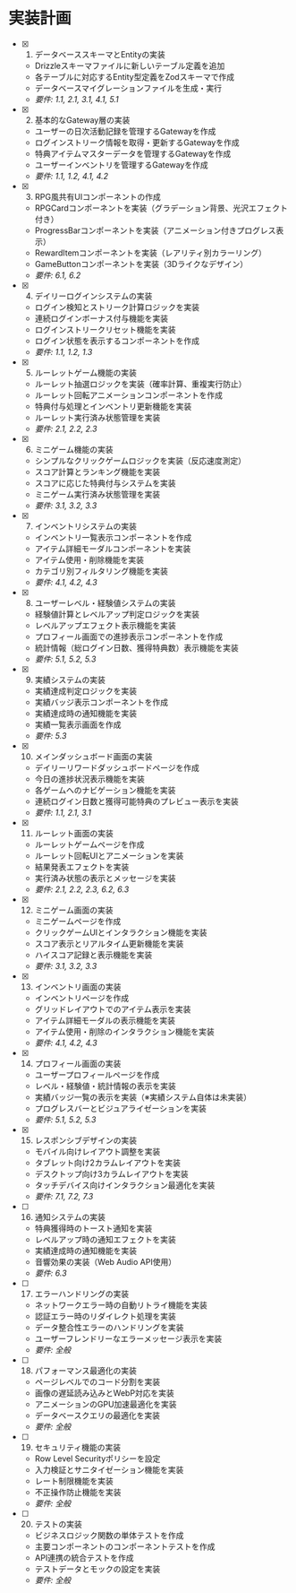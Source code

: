 # 実装計画

- [x] 1. データベーススキーマとEntityの実装
  - Drizzleスキーマファイルに新しいテーブル定義を追加
  - 各テーブルに対応するEntity型定義をZodスキーマで作成
  - データベースマイグレーションファイルを生成・実行
  - _要件: 1.1, 2.1, 3.1, 4.1, 5.1_

- [x] 2. 基本的なGateway層の実装
  - ユーザーの日次活動記録を管理するGatewayを作成
  - ログインストリーク情報を取得・更新するGatewayを作成
  - 特典アイテムマスターデータを管理するGatewayを作成
  - ユーザーインベントリを管理するGatewayを作成
  - _要件: 1.1, 1.2, 4.1, 4.2_

- [x] 3. RPG風共有UIコンポーネントの作成
  - RPGCardコンポーネントを実装（グラデーション背景、光沢エフェクト付き）
  - ProgressBarコンポーネントを実装（アニメーション付きプログレス表示）
  - RewardItemコンポーネントを実装（レアリティ別カラーリング）
  - GameButtonコンポーネントを実装（3Dライクなデザイン）
  - _要件: 6.1, 6.2_

- [x] 4. デイリーログインシステムの実装
  - ログイン検知とストリーク計算ロジックを実装
  - 連続ログインボーナス付与機能を実装
  - ログインストリークリセット機能を実装
  - ログイン状態を表示するコンポーネントを作成
  - _要件: 1.1, 1.2, 1.3_

- [x] 5. ルーレットゲーム機能の実装
  - ルーレット抽選ロジックを実装（確率計算、重複実行防止）
  - ルーレット回転アニメーションコンポーネントを作成
  - 特典付与処理とインベントリ更新機能を実装
  - ルーレット実行済み状態管理を実装
  - _要件: 2.1, 2.2, 2.3_

- [x] 6. ミニゲーム機能の実装
  - シンプルなクリックゲームロジックを実装（反応速度測定）
  - スコア計算とランキング機能を実装
  - スコアに応じた特典付与システムを実装
  - ミニゲーム実行済み状態管理を実装
  - _要件: 3.1, 3.2, 3.3_

- [x] 7. インベントリシステムの実装
  - インベントリ一覧表示コンポーネントを作成
  - アイテム詳細モーダルコンポーネントを実装
  - アイテム使用・削除機能を実装
  - カテゴリ別フィルタリング機能を実装
  - _要件: 4.1, 4.2, 4.3_

- [x] 8. ユーザーレベル・経験値システムの実装
  - 経験値計算とレベルアップ判定ロジックを実装
  - レベルアップエフェクト表示機能を実装
  - プロフィール画面での進捗表示コンポーネントを作成
  - 統計情報（総ログイン日数、獲得特典数）表示機能を実装
  - _要件: 5.1, 5.2, 5.3_

- [x] 9. 実績システムの実装
  - 実績達成判定ロジックを実装
  - 実績バッジ表示コンポーネントを作成
  - 実績達成時の通知機能を実装
  - 実績一覧表示画面を作成
  - _要件: 5.3_

- [x] 10. メインダッシュボード画面の実装
  - デイリーリワードダッシュボードページを作成
  - 今日の進捗状況表示機能を実装
  - 各ゲームへのナビゲーション機能を実装
  - 連続ログイン日数と獲得可能特典のプレビュー表示を実装
  - _要件: 1.1, 2.1, 3.1_

- [x] 11. ルーレット画面の実装
  - ルーレットゲームページを作成
  - ルーレット回転UIとアニメーションを実装
  - 結果発表エフェクトを実装
  - 実行済み状態の表示とメッセージを実装
  - _要件: 2.1, 2.2, 2.3, 6.2, 6.3_

- [x] 12. ミニゲーム画面の実装
  - ミニゲームページを作成
  - クリックゲームUIとインタラクション機能を実装
  - スコア表示とリアルタイム更新機能を実装
  - ハイスコア記録と表示機能を実装
  - _要件: 3.1, 3.2, 3.3_

- [x] 13. インベントリ画面の実装
  - インベントリページを作成
  - グリッドレイアウトでのアイテム表示を実装
  - アイテム詳細モーダルの表示機能を実装
  - アイテム使用・削除のインタラクション機能を実装
  - _要件: 4.1, 4.2, 4.3_

- [x] 14. プロフィール画面の実装
  - ユーザープロフィールページを作成
  - レベル・経験値・統計情報の表示を実装
  - 実績バッジ一覧の表示を実装（※実績システム自体は未実装）
  - プログレスバーとビジュアライゼーションを実装
  - _要件: 5.1, 5.2, 5.3_

- [x] 15. レスポンシブデザインの実装
  - モバイル向けレイアウト調整を実装
  - タブレット向け2カラムレイアウトを実装
  - デスクトップ向け3カラムレイアウトを実装
  - タッチデバイス向けインタラクション最適化を実装
  - _要件: 7.1, 7.2, 7.3_

- [ ] 16. 通知システムの実装
  - 特典獲得時のトースト通知を実装
  - レベルアップ時の通知エフェクトを実装
  - 実績達成時の通知機能を実装
  - 音響効果の実装（Web Audio API使用）
  - _要件: 6.3_

- [ ] 17. エラーハンドリングの実装
  - ネットワークエラー時の自動リトライ機能を実装
  - 認証エラー時のリダイレクト処理を実装
  - データ整合性エラーのハンドリングを実装
  - ユーザーフレンドリーなエラーメッセージ表示を実装
  - _要件: 全般_

- [ ] 18. パフォーマンス最適化の実装
  - ページレベルでのコード分割を実装
  - 画像の遅延読み込みとWebP対応を実装
  - アニメーションのGPU加速最適化を実装
  - データベースクエリの最適化を実装
  - _要件: 全般_

- [ ] 19. セキュリティ機能の実装
  - Row Level Securityポリシーを設定
  - 入力検証とサニタイゼーション機能を実装
  - レート制限機能を実装
  - 不正操作防止機能を実装
  - _要件: 全般_

- [ ] 20. テストの実装
  - ビジネスロジック関数の単体テストを作成
  - 主要コンポーネントのコンポーネントテストを作成
  - API連携の統合テストを作成
  - テストデータとモックの設定を実装
  - _要件: 全般_
